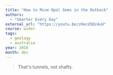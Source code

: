 ```yaml
---
title: "How to Mine Opal Gems in the Outback"
authors:
  - "Smarter Every Day"
external_url: "https://youtu.be/zHecdSDz4uU"
course: wider
tags:
  - geology
  - australia
year: 2016
month: dec
---
```


> That's tunnels, not shafts.
